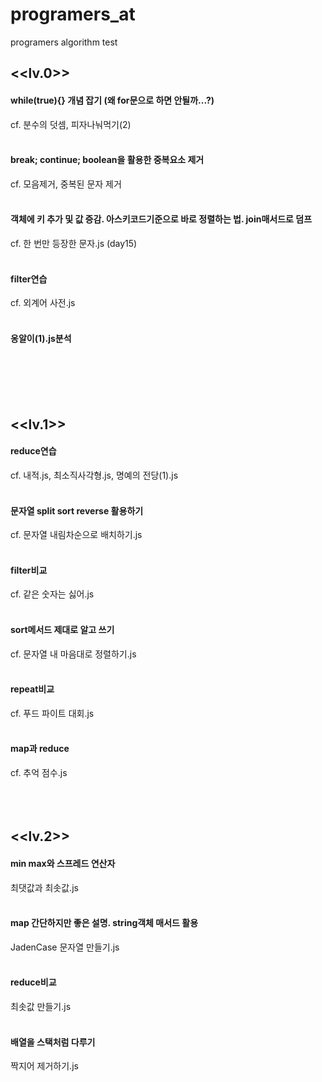 # programers_at
programers algorithm test

## <<lv.0>>

#### while(true){} 개념 잡기 (왜 for문으로 하면 안될까...?)
cf. 분수의 덧셈, 피자나눠먹기(2)
<br><br>

#### break; continue; boolean을 활용한 중복요소 제거
cf. 모음제거, 중복된 문자 제거
<br><br>

#### 객체에 키 추가 및 값 증감. 아스키코드기준으로 바로 정렬하는 법. join매서드로 덤프
cf. 한 번만 등장한 문자.js (day15)
<br><br>

#### filter연습
cf. 외계어 사전.js
<br><br>

#### 옹알이(1).js분석
<br><br><br><br>


## <<lv.1>>

#### reduce연습
cf. 내적.js, 최소직사각형.js, 명예의 전당(1).js
<br><br>

#### 문자열 split sort reverse 활용하기
cf. 문자열 내림차순으로 배치하기.js
<br><br>

#### filter비교
cf. 같은 숫자는 싫어.js
<br><br>

#### sort메서드 제대로 알고 쓰기
cf. 문자열 내 마음대로 정렬하기.js
<br><br>

#### repeat비교
cf. 푸드 파이트 대회.js
<br><br>

#### map과 reduce
cf. 추억 점수.js
<br><br><br><br>


## <<lv.2>>

#### min max와 스프레드 연산자
최댓값과 최솟값.js
<br><br>

#### map 간단하지만 좋은 설명. string객체 매서드 활용
JadenCase 문자열 만들기.js
<br><br>

#### reduce비교
최솟값 만들기.js
<br><br>

#### 배열을 스택처럼 다루기
짝지어 제거하기.js
<br><br>

